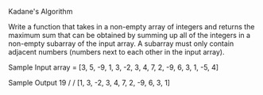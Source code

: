 Kadane's Algorithm

Write a function that takes in a non-empty array of integers and returns the maximum sum that can be obtained by summing up all of the integers in a non-empty subarray of the input array. A subarray must only contain adjacent numbers (numbers next to each other in the input array).

Sample Input
array = [3, 5, -9, 1, 3, -2, 3, 4, 7, 2, -9, 6, 3, 1, -5, 4]

Sample Output
19 / / [1, 3, -2, 3, 4, 7, 2, -9, 6, 3, 1]